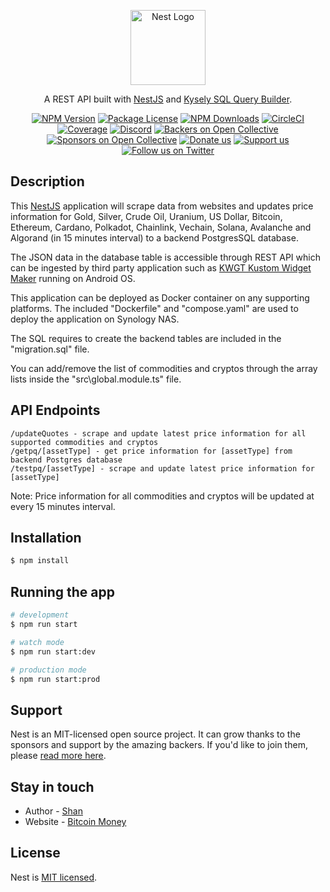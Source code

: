 <p align="center">
  <a href="http://nestjs.com/" target="blank"><img src="https://nestjs.com/img/logo-small.svg" width="120" alt="Nest Logo" /></a>
</p>

[circleci-image]: https://img.shields.io/circleci/build/github/nestjs/nest/master?token=abc123def456
[circleci-url]: https://circleci.com/gh/nestjs/nest
  
  <p align="center">A REST API built with <a href="https://nestjs.com/">NestJS</a> and <a href="https://kysely.dev/">Kysely SQL Query Builder</a>. 
    <p align="center">
<a href="https://www.npmjs.com/~nestjscore" target="_blank"><img src="https://img.shields.io/npm/v/@nestjs/core.svg" alt="NPM Version" /></a>
<a href="https://www.npmjs.com/~nestjscore" target="_blank"><img src="https://img.shields.io/npm/l/@nestjs/core.svg" alt="Package License" /></a>
<a href="https://www.npmjs.com/~nestjscore" target="_blank"><img src="https://img.shields.io/npm/dm/@nestjs/common.svg" alt="NPM Downloads" /></a>
<a href="https://circleci.com/gh/nestjs/nest" target="_blank"><img src="https://img.shields.io/circleci/build/github/nestjs/nest/master" alt="CircleCI" /></a>
<a href="https://coveralls.io/github/nestjs/nest?branch=master" target="_blank"><img src="https://coveralls.io/repos/github/nestjs/nest/badge.svg?branch=master#9" alt="Coverage" /></a>
<a href="https://discord.gg/G7Qnnhy" target="_blank"><img src="https://img.shields.io/badge/discord-online-brightgreen.svg" alt="Discord"/></a>
<a href="https://opencollective.com/nest#backer" target="_blank"><img src="https://opencollective.com/nest/backers/badge.svg" alt="Backers on Open Collective" /></a>
<a href="https://opencollective.com/nest#sponsor" target="_blank"><img src="https://opencollective.com/nest/sponsors/badge.svg" alt="Sponsors on Open Collective" /></a>
  <a href="https://paypal.me/kamilmysliwiec" target="_blank"><img src="https://img.shields.io/badge/Donate-PayPal-ff3f59.svg" alt="Donate us"/></a>
    <a href="https://opencollective.com/nest#sponsor"  target="_blank"><img src="https://img.shields.io/badge/Support%20us-Open%20Collective-41B883.svg" alt="Support us"></a>
  <a href="https://twitter.com/nestframework" target="_blank"><img src="https://img.shields.io/twitter/follow/nestframework.svg?style=social&label=Follow" alt="Follow us on Twitter"></a>
</p>
  <!--[![Backers on Open Collective](https://opencollective.com/nest/backers/badge.svg)](https://opencollective.com/nest#backer)
  [![Sponsors on Open Collective](https://opencollective.com/nest/sponsors/badge.svg)](https://opencollective.com/nest#sponsor)-->

## Description

This [NestJS](https://nestjs.com/) application will scrape data from websites and updates price information for Gold, Silver, Crude Oil, Uranium, US Dollar, Bitcoin, Ethereum, Cardano, Polkadot, Chainlink, Vechain, Solana, Avalanche and Algorand (in 15 minutes interval) to a backend PostgresSQL database.

The JSON data in the database table is accessible through REST API which can be ingested by third party application such as [KWGT Kustom Widget Maker](https://play.google.com/store/apps/details?id=org.kustom.widget&hl=en&gl=US) running on Android OS.

This application can be deployed as Docker container on any supporting platforms. 
The included "Dockerfile" and "compose.yaml" are used to deploy the application on Synology NAS.

The SQL requires to create the backend tables are included in the "migration.sql" file.

You can add/remove the list of commodities and cryptos through the array lists inside the "src\global.module.ts" file.

## API Endpoints
```
/updateQuotes - scrape and update latest price information for all supported commodities and cryptos
/getpq/[assetType] - get price information for [assetType] from backend Postgres database
/testpq/[assetType] - scrape and update latest price information for [assetType]
```
Note: Price information for all commodities and cryptos will be updated at every 15 minutes interval.

## Installation

```bash
$ npm install
```

## Running the app

```bash
# development
$ npm run start

# watch mode
$ npm run start:dev

# production mode
$ npm run start:prod
```

## Support

Nest is an MIT-licensed open source project. It can grow thanks to the sponsors and support by the amazing backers. If you'd like to join them, please [read more here](https://docs.nestjs.com/support).

## Stay in touch

- Author - [Shan](https://sg.linkedin.com/in/khim-shan-yap-103213106)
- Website - [Bitcoin Money](https://www.bitcoinmoney.network/)

## License

  Nest is [MIT licensed](https://github.com/nestjs/nest/blob/master/LICENSE).
